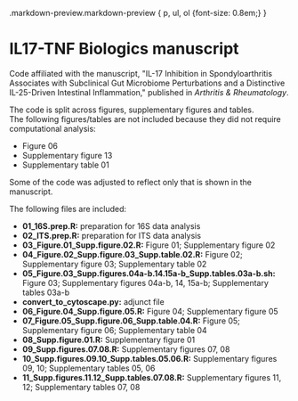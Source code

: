 .markdown-preview.markdown-preview { p, ul, ol {font-size: 0.8em;} }

# IL17-TNF Biologics manuscript<br/>
Code affiliated with the manuscript, "IL-17 Inhibition in Spondyloarthritis Associates with Subclinical Gut Microbiome Perturbations and a Distinctive IL-25-Driven Intestinal Inflammation," published in <i>Arthritis & Rheumatology</i>.<br/>

The code is split across figures, supplementary figures and tables.<br/>
The following figures/tables are not included because they did not require computational analysis:<br/>
- Figure 06<br/>
- Supplementary figure 13<br/>
- Supplementary table 01<br/>

Some of the code was adjusted to reflect only that is shown in the manuscript.<br/>

The following files are included:<br/>
- <b>01_16S.prep.R:</b> preparation for 16S data analysis<br/>
- <b>02_ITS.prep.R:</b> preparation for ITS data analysis<br/>
- <b>03_Figure.01_Supp.figure.02.R:</b> Figure 01; Supplementary figure 02<br/>
- <b>04_Figure.02_Supp.figure.03_Supp.table.02.R:</b> Figure 02; Supplementary figure 03; Supplementary table 02<br/>
- <b>05_Figure.03_Supp.figures.04a-b.14.15a-b_Supp.tables.03a-b.sh:</b> Figure 03; Supplementary figures 04a-b, 14, 15a-b; Supplementary tables 03a-b<br/>
- <b>convert_to_cytoscape.py:</b> adjunct file
- <b>06_Figure.04_Supp.figure.05.R:</b> Figure 04; Supplementary figure 05<br/>
- <b>07_Figure.05_Supp.figure.06_Supp.table.04.R:</b> Figure 05; Supplementary figure 06; Supplementary table 04<br/>
- <b>08_Supp.figure.01.R:</b> Supplementary figure 01<br/>
- <b>09_Supp.figures.07.08.R:</b> Supplementary figures 07, 08<br/>
- <b>10_Supp.figures.09.10_Supp.tables.05.06.R:</b> Supplementary figures 09, 10; Supplementary tables 05, 06<br/>
- <b>11_Supp.figures.11.12_Supp.tables.07.08.R:</b> Supplementary figures 11, 12; Supplementary tables 07, 08<br/>
